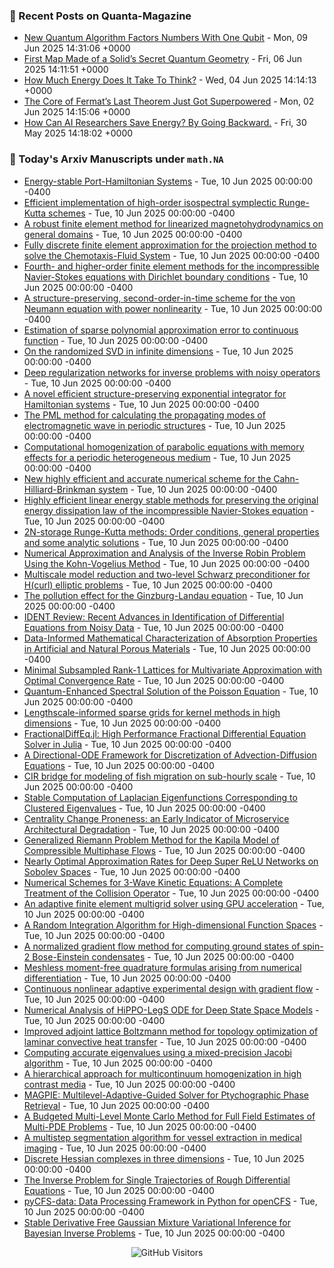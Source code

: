 ### 📝 Recent Posts on Quanta-Magazine
<!-- quanta starts -->
* <a href="https://www.quantamagazine.org/new-quantum-algorithm-factors-numbers-with-one-qubit-20250609/">New Quantum Algorithm Factors Numbers With One Qubit</a> - Mon, 09 Jun 2025 14:31:06 +0000
* <a href="https://www.quantamagazine.org/first-map-made-of-a-solids-secret-quantum-geometry-20250606/">First Map Made of a Solid’s Secret Quantum Geometry</a> - Fri, 06 Jun 2025 14:11:51 +0000
* <a href="https://www.quantamagazine.org/how-much-energy-does-it-take-to-think-20250604/">How Much Energy Does It Take To Think?</a> - Wed, 04 Jun 2025 14:14:13 +0000
* <a href="https://www.quantamagazine.org/the-core-of-fermats-last-theorem-just-got-superpowered-20250602/">The Core of Fermat’s Last Theorem Just Got Superpowered</a> - Mon, 02 Jun 2025 14:15:06 +0000
* <a href="https://www.quantamagazine.org/how-can-ai-researchers-save-energy-by-going-backward-20250530/">How Can AI Researchers Save Energy? By Going Backward.</a> - Fri, 30 May 2025 14:18:02 +0000
<!-- quanta ends -->


### 📝 Today's Arxiv Manuscripts under ``math.NA``
<!-- arxiv-math-na starts -->
* <a href="https://arxiv.org/abs/2506.06471">Energy-stable Port-Hamiltonian Systems</a> - Tue, 10 Jun 2025 00:00:00 -0400
* <a href="https://arxiv.org/abs/2506.06533">Efficient implementation of high-order isospectral symplectic Runge-Kutta schemes</a> - Tue, 10 Jun 2025 00:00:00 -0400
* <a href="https://arxiv.org/abs/2506.06685">A robust finite element method for linearized magnetohydrodynamics on general domains</a> - Tue, 10 Jun 2025 00:00:00 -0400
* <a href="https://arxiv.org/abs/2506.06792">Fully discrete finite element approximation for the projection method to solve the Chemotaxis-Fluid System</a> - Tue, 10 Jun 2025 00:00:00 -0400
* <a href="https://arxiv.org/abs/2506.06863">Fourth- and higher-order finite element methods for the incompressible Navier-Stokes equations with Dirichlet boundary conditions</a> - Tue, 10 Jun 2025 00:00:00 -0400
* <a href="https://arxiv.org/abs/2506.06879">A structure-preserving, second-order-in-time scheme for the von Neumann equation with power nonlinearity</a> - Tue, 10 Jun 2025 00:00:00 -0400
* <a href="https://arxiv.org/abs/2506.06880">Estimation of sparse polynomial approximation error to continuous function</a> - Tue, 10 Jun 2025 00:00:00 -0400
* <a href="https://arxiv.org/abs/2506.06882">On the randomized SVD in infinite dimensions</a> - Tue, 10 Jun 2025 00:00:00 -0400
* <a href="https://arxiv.org/abs/2506.07008">Deep regularization networks for inverse problems with noisy operators</a> - Tue, 10 Jun 2025 00:00:00 -0400
* <a href="https://arxiv.org/abs/2506.07072">A novel efficient structure-preserving exponential integrator for Hamiltonian systems</a> - Tue, 10 Jun 2025 00:00:00 -0400
* <a href="https://arxiv.org/abs/2506.07084">The PML method for calculating the propagating modes of electromagnetic wave in periodic structures</a> - Tue, 10 Jun 2025 00:00:00 -0400
* <a href="https://arxiv.org/abs/2506.07111">Computational homogenization of parabolic equations with memory effects for a periodic heterogeneous medium</a> - Tue, 10 Jun 2025 00:00:00 -0400
* <a href="https://arxiv.org/abs/2506.07128">New highly efficient and accurate numerical scheme for the Cahn-Hilliard-Brinkman system</a> - Tue, 10 Jun 2025 00:00:00 -0400
* <a href="https://arxiv.org/abs/2506.07141">Highly efficient linear energy stable methods for preserving the original energy dissipation law of the incompressible Navier-Stokes equation</a> - Tue, 10 Jun 2025 00:00:00 -0400
* <a href="https://arxiv.org/abs/2506.07359">2N-storage Runge-Kutta methods: Order conditions, general properties and some analytic solutions</a> - Tue, 10 Jun 2025 00:00:00 -0400
* <a href="https://arxiv.org/abs/2506.07370">Numerical Approximation and Analysis of the Inverse Robin Problem Using the Kohn-Vogelius Method</a> - Tue, 10 Jun 2025 00:00:00 -0400
* <a href="https://arxiv.org/abs/2506.07381">Multiscale model reduction and two-level Schwarz preconditioner for H(curl) elliptic problems</a> - Tue, 10 Jun 2025 00:00:00 -0400
* <a href="https://arxiv.org/abs/2506.07433">The pollution effect for the Ginzburg-Landau equation</a> - Tue, 10 Jun 2025 00:00:00 -0400
* <a href="https://arxiv.org/abs/2506.07604">IDENT Review: Recent Advances in Identification of Differential Equations from Noisy Data</a> - Tue, 10 Jun 2025 00:00:00 -0400
* <a href="https://arxiv.org/abs/2506.07656">Data-Informed Mathematical Characterization of Absorption Properties in Artificial and Natural Porous Materials</a> - Tue, 10 Jun 2025 00:00:00 -0400
* <a href="https://arxiv.org/abs/2506.07729">Minimal Subsampled Rank-1 Lattices for Multivariate Approximation with Optimal Convergence Rate</a> - Tue, 10 Jun 2025 00:00:00 -0400
* <a href="https://arxiv.org/abs/2506.07743">Quantum-Enhanced Spectral Solution of the Poisson Equation</a> - Tue, 10 Jun 2025 00:00:00 -0400
* <a href="https://arxiv.org/abs/2506.07797">Lengthscale-informed sparse grids for kernel methods in high dimensions</a> - Tue, 10 Jun 2025 00:00:00 -0400
* <a href="https://arxiv.org/abs/2506.07926">FractionalDiffEq.jl: High Performance Fractional Differential Equation Solver in Julia</a> - Tue, 10 Jun 2025 00:00:00 -0400
* <a href="https://arxiv.org/abs/2506.06543">A Directional-ODE Framework for Discretization of Advection-Diffusion Equations</a> - Tue, 10 Jun 2025 00:00:00 -0400
* <a href="https://arxiv.org/abs/2506.07094">CIR bridge for modeling of fish migration on sub-hourly scale</a> - Tue, 10 Jun 2025 00:00:00 -0400
* <a href="https://arxiv.org/abs/2506.07340">Stable Computation of Laplacian Eigenfunctions Corresponding to Clustered Eigenvalues</a> - Tue, 10 Jun 2025 00:00:00 -0400
* <a href="https://arxiv.org/abs/2506.07690">Centrality Change Proneness: an Early Indicator of Microservice Architectural Degradation</a> - Tue, 10 Jun 2025 00:00:00 -0400
* <a href="https://arxiv.org/abs/2310.08241">Generalized Riemann Problem Method for the Kapila Model of Compressible Multiphase Flows</a> - Tue, 10 Jun 2025 00:00:00 -0400
* <a href="https://arxiv.org/abs/2310.10766">Nearly Optimal Approximation Rates for Deep Super ReLU Networks on Sobolev Spaces</a> - Tue, 10 Jun 2025 00:00:00 -0400
* <a href="https://arxiv.org/abs/2402.17481">Numerical Schemes for 3-Wave Kinetic Equations: A Complete Treatment of the Collision Operator</a> - Tue, 10 Jun 2025 00:00:00 -0400
* <a href="https://arxiv.org/abs/2405.05047">An adaptive finite element multigrid solver using GPU acceleration</a> - Tue, 10 Jun 2025 00:00:00 -0400
* <a href="https://arxiv.org/abs/2406.16627">A Random Integration Algorithm for High-dimensional Function Spaces</a> - Tue, 10 Jun 2025 00:00:00 -0400
* <a href="https://arxiv.org/abs/2407.14441">A normalized gradient flow method for computing ground states of spin-2 Bose-Einstein condensates</a> - Tue, 10 Jun 2025 00:00:00 -0400
* <a href="https://arxiv.org/abs/2409.03567">Meshless moment-free quadrature formulas arising from numerical differentiation</a> - Tue, 10 Jun 2025 00:00:00 -0400
* <a href="https://arxiv.org/abs/2411.14332">Continuous nonlinear adaptive experimental design with gradient flow</a> - Tue, 10 Jun 2025 00:00:00 -0400
* <a href="https://arxiv.org/abs/2412.08595">Numerical Analysis of HiPPO-LegS ODE for Deep State Space Models</a> - Tue, 10 Jun 2025 00:00:00 -0400
* <a href="https://arxiv.org/abs/2501.02161">Improved adjoint lattice Boltzmann method for topology optimization of laminar convective heat transfer</a> - Tue, 10 Jun 2025 00:00:00 -0400
* <a href="https://arxiv.org/abs/2501.03742">Computing accurate eigenvalues using a mixed-precision Jacobi algorithm</a> - Tue, 10 Jun 2025 00:00:00 -0400
* <a href="https://arxiv.org/abs/2503.01276">A hierarchical approach for multicontinuum homogenization in high contrast media</a> - Tue, 10 Jun 2025 00:00:00 -0400
* <a href="https://arxiv.org/abs/2504.10118">MAGPIE: Multilevel-Adaptive-Guided Solver for Ptychographic Phase Retrieval</a> - Tue, 10 Jun 2025 00:00:00 -0400
* <a href="https://arxiv.org/abs/2506.01644">A Budgeted Multi-Level Monte Carlo Method for Full Field Estimates of Multi-PDE Problems</a> - Tue, 10 Jun 2025 00:00:00 -0400
* <a href="https://arxiv.org/abs/1412.8656">A multistep segmentation algorithm for vessel extraction in medical imaging</a> - Tue, 10 Jun 2025 00:00:00 -0400
* <a href="https://arxiv.org/abs/2012.10914">Discrete Hessian complexes in three dimensions</a> - Tue, 10 Jun 2025 00:00:00 -0400
* <a href="https://arxiv.org/abs/2201.10300">The Inverse Problem for Single Trajectories of Rough Differential Equations</a> - Tue, 10 Jun 2025 00:00:00 -0400
* <a href="https://arxiv.org/abs/2405.03437">pyCFS-data: Data Processing Framework in Python for openCFS</a> - Tue, 10 Jun 2025 00:00:00 -0400
* <a href="https://arxiv.org/abs/2501.04259">Stable Derivative Free Gaussian Mixture Variational Inference for Bayesian Inverse Problems</a> - Tue, 10 Jun 2025 00:00:00 -0400
<!-- arxiv-math-na ends -->

<div align="center">
  
![GitHub Visitors](https://api.visitorbadge.io/api/visitors?path=https%3A%2F%2Fgithub.com%2Flowrank&label=profile%20views&labelColor=%231e1e2e&countColor=%23cba6f7)



</div>
